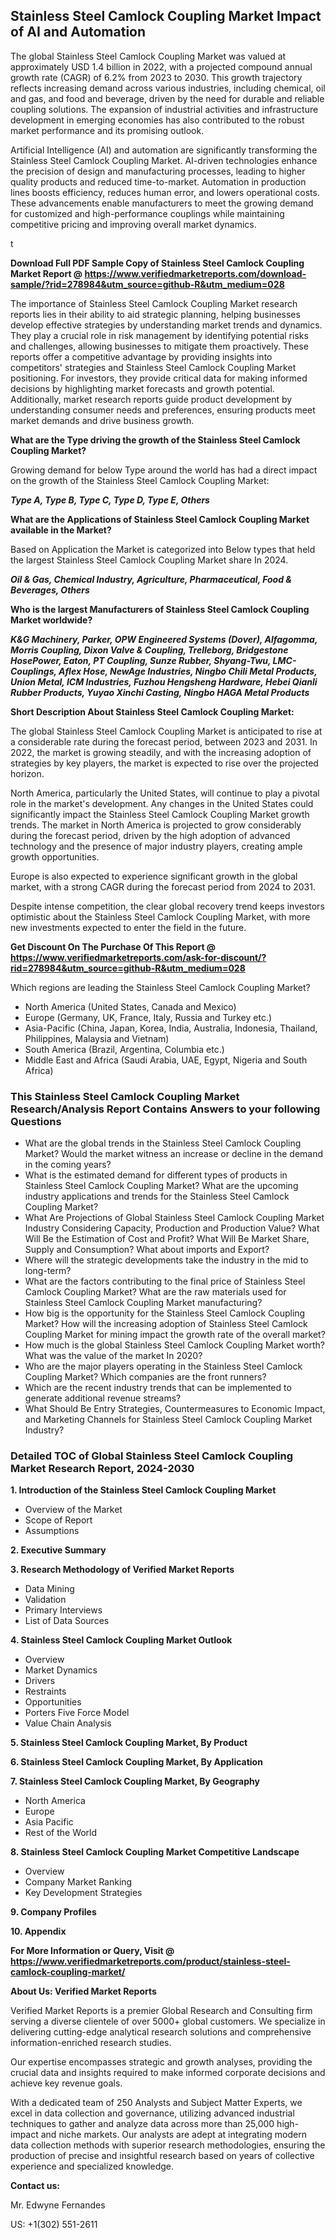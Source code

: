 <h2>Stainless Steel Camlock Coupling Market Impact of AI and Automation</h2><p>The global Stainless Steel Camlock Coupling Market was valued at approximately USD 1.4 billion in 2022, with a projected compound annual growth rate (CAGR) of 6.2% from 2023 to 2030. This growth trajectory reflects increasing demand across various industries, including chemical, oil and gas, and food and beverage, driven by the need for durable and reliable coupling solutions. The expansion of industrial activities and infrastructure development in emerging economies has also contributed to the robust market performance and its promising outlook.</p><p>Artificial Intelligence (AI) and automation are significantly transforming the Stainless Steel Camlock Coupling Market. AI-driven technologies enhance the precision of design and manufacturing processes, leading to higher quality products and reduced time-to-market. Automation in production lines boosts efficiency, reduces human error, and lowers operational costs. These advancements enable manufacturers to meet the growing demand for customized and high-performance couplings while maintaining competitive pricing and improving overall market dynamics.</p>t</p><p id="" class=""><strong>Download Full PDF Sample Copy of Stainless Steel Camlock Coupling Market Report @ <a href="https://www.verifiedmarketreports.com/download-sample/?rid=278984&utm_source=github-R&utm_medium=028" target="_blank">https://www.verifiedmarketreports.com/download-sample/?rid=278984&utm_source=github-R&utm_medium=028</a></strong></p><p>The importance of&nbsp;Stainless Steel Camlock Coupling Market research reports lies in their ability to aid strategic planning, helping businesses develop effective strategies by understanding market trends and dynamics. They play a crucial role in risk management by identifying potential risks and challenges, allowing businesses to mitigate them proactively. These reports offer a competitive advantage by providing insights into competitors' strategies and Stainless Steel Camlock Coupling Market positioning. For investors, they provide critical data for making informed decisions by highlighting market forecasts and growth potential. Additionally, market research reports guide product development by understanding consumer needs and preferences, ensuring products meet market demands and drive business growth.</p><p><strong>What are the&nbsp;Type driving the growth of the Stainless Steel Camlock Coupling Market?</strong></p><p id="" class="">Growing demand for below Type around the world has had a direct impact on the growth of the Stainless Steel Camlock Coupling Market:</p><em><strong>Type A, Type B, Type C, Type D, Type E, Others</strong></em></p><strong>What are the&nbsp;Applications&nbsp;of Stainless Steel Camlock Coupling Market available in the Market?</strong></p><p id="" class="">Based on Application the Market is categorized into Below types that held the largest Stainless Steel Camlock Coupling Market share In 2024.</p><em><strong>Oil & Gas, Chemical Industry, Agriculture, Pharmaceutical, Food & Beverages, Others</strong></em></p><strong>Who is the largest Manufacturers of Stainless Steel Camlock Coupling Market worldwide?</strong></p><p><em><strong>K&G Machinery, Parker, OPW Engineered Systems (Dover), Alfagomma, Morris Coupling, Dixon Valve & Coupling, Trelleborg, Bridgestone HosePower, Eaton, PT Coupling, Sunze Rubber, Shyang-Twu, LMC-Couplings, Aflex Hose, NewAge Industries, Ningbo Chili Metal Products, Union Metal, ICM Industries, Fuzhou Hengsheng Hardware, Hebei Qianli Rubber Products, Yuyao Xinchi Casting, Ningbo HAGA Metal Products</strong></em></p><p id="" class=""><strong>Short Description About Stainless Steel Camlock Coupling Market:</strong></p><p>The global Stainless Steel Camlock Coupling Market is anticipated to rise at a considerable rate during the forecast period, between 2023 and 2031. In 2022, the market is growing steadily, and with the increasing adoption of strategies by key players, the market is expected to rise over the projected horizon.</p><p>North America, particularly the United States, will continue to play a pivotal role in the market's development. Any changes in the United States could significantly impact the Stainless Steel Camlock Coupling Market growth trends. The market in North America is projected to grow considerably during the forecast period, driven by the high adoption of advanced technology and the presence of major industry players, creating ample growth opportunities.</p><p>Europe is also expected to experience significant growth in the global market, with a strong CAGR during the forecast period from 2024 to 2031.</p><p>Despite intense competition, the clear global recovery trend keeps investors optimistic about the Stainless Steel Camlock Coupling Market, with more new investments expected to enter the field in the future.</p><p id="" class=""><strong>Get Discount On The Purchase Of This Report @ <a href="https://www.verifiedmarketreports.com/ask-for-discount/?rid=278984&utm_source=github-R&utm_medium=028" target="_blank">https://www.verifiedmarketreports.com/ask-for-discount/?rid=278984&utm_source=github-R&utm_medium=028</a></strong></p>Which regions are leading the Stainless Steel Camlock Coupling Market?</p><ul><li>North America (United States, Canada and Mexico)</li><li>Europe (Germany, UK, France, Italy, Russia and Turkey etc.)</li><li>Asia-Pacific (China, Japan, Korea, India, Australia, Indonesia, Thailand, Philippines, Malaysia and Vietnam)</li><li>South America (Brazil, Argentina, Columbia etc.)</li><li>Middle East and Africa (Saudi Arabia, UAE, Egypt, Nigeria and South Africa)</li></ul><h3 id="" class="">This Stainless Steel Camlock Coupling Market Research/Analysis Report Contains Answers to your following Questions</h3><ul><li>What are the global trends in the Stainless Steel Camlock Coupling Market? Would the market witness an increase or decline in the demand in the coming years?</li><li>What is the estimated demand for different types of products in Stainless Steel Camlock Coupling Market? What are the upcoming industry applications and trends for the Stainless Steel Camlock Coupling Market?</li><li>What Are Projections of Global Stainless Steel Camlock Coupling Market Industry Considering Capacity, Production and Production Value? What Will Be the Estimation of Cost and Profit? What Will Be Market Share, Supply and Consumption? What about imports and Export?</li><li>Where will the strategic developments take the industry in the mid to long-term?</li><li>What are the factors contributing to the final price of Stainless Steel Camlock Coupling Market? What are the raw materials used for Stainless Steel Camlock Coupling Market manufacturing?</li><li>How big is the opportunity for the Stainless Steel Camlock Coupling Market? How will the increasing adoption of Stainless Steel Camlock Coupling Market for mining impact the growth rate of the overall market?</li><li>How much is the global Stainless Steel Camlock Coupling Market worth? What was the value of the market In 2020?</li><li>Who are the major players operating in the Stainless Steel Camlock Coupling Market? Which companies are the front runners?</li><li>Which are the recent industry trends that can be implemented to generate additional revenue streams?</li><li>What Should Be Entry Strategies, Countermeasures to Economic Impact, and Marketing Channels for Stainless Steel Camlock Coupling Market Industry?</li></ul><h3 id="" class="">Detailed TOC of Global Stainless Steel Camlock Coupling Market Research Report, 2024-2030</h3><p id="" class=""><strong>1. Introduction of the Stainless Steel Camlock Coupling Market</strong></p><ul><li>Overview of the Market</li><li>Scope of Report</li><li>Assumptions</li></ul><p id="" class=""><strong>2. Executive Summary</strong></p><p id="" class=""><strong>3. Research Methodology of Verified Market Reports</strong></p><ul><li>Data Mining</li><li>Validation</li><li>Primary Interviews</li><li>List of Data Sources</li></ul><p id="" class=""><strong>4. Stainless Steel Camlock Coupling Market Outlook</strong></p><ul><li>Overview</li><li>Market Dynamics</li><li>Drivers</li><li>Restraints</li><li>Opportunities</li><li>Porters Five Force Model</li><li>Value Chain Analysis</li></ul><p id="" class=""><strong>5. Stainless Steel Camlock Coupling Market, By Product</strong></p><p id="" class=""><strong>6. Stainless Steel Camlock Coupling Market, By Application</strong></p><p id="" class=""><strong>7. Stainless Steel Camlock Coupling Market, By Geography</strong></p><ul><li>North America</li><li>Europe</li><li>Asia Pacific</li><li>Rest of the World</li></ul><p id="" class=""><strong>8. Stainless Steel Camlock Coupling Market Competitive Landscape</strong></p><ul><li>Overview</li><li>Company Market Ranking</li><li>Key Development Strategies</li></ul><p id="" class=""><strong>9. Company Profiles</strong></p><p id="" class=""><strong>10. Appendix</strong></p><p id="" class=""><strong>For More Information or Query, Visit @ <a href="https://www.verifiedmarketreports.com/product/stainless-steel-camlock-coupling-market/" target="_blank">https://www.verifiedmarketreports.com/product/stainless-steel-camlock-coupling-market/</a></strong></p><p id="" class=""><strong>About Us: Verified Market Reports</strong></p><p id="" class="">Verified Market Reports is a premier Global Research and Consulting firm serving a diverse clientele of over 5000+ global customers. We specialize in delivering cutting-edge analytical research solutions and comprehensive information-enriched research studies.</p><p id="" class="">Our expertise encompasses strategic and growth analyses, providing the crucial data and insights required to make informed corporate decisions and achieve key revenue goals.</p><p id="" class="">With a dedicated team of 250 Analysts and Subject Matter Experts, we excel in data collection and governance, utilizing advanced industrial techniques to gather and analyze data across more than 25,000 high-impact and niche markets. Our analysts are adept at integrating modern data collection methods with superior research methodologies, ensuring the production of precise and insightful research based on years of collective experience and specialized knowledge.</p><p id="" class=""><strong>Contact us:</strong></p><p id="" class="">Mr. Edwyne Fernandes</p><p id="" class="">US: +1(302) 551-2611</p>